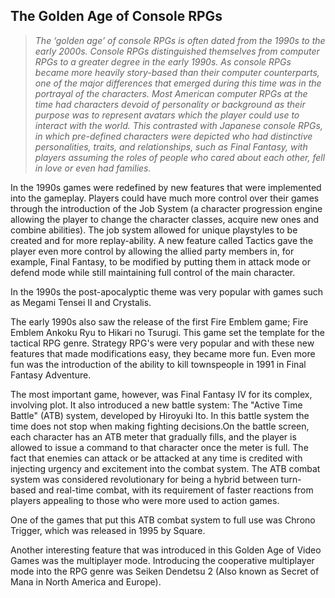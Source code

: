 ## The Golden Age of Console RPGs

> _The ‘golden age’ of console RPGs is often dated from the 1990s to the early 2000s. Console RPGs distinguished themselves from computer RPGs to a greater degree in the early 1990s. As console RPGs became more heavily story-based than their computer counterparts, one of the major differences that emerged during this time was in the portrayal of the characters. Most American computer RPGs at the time had characters devoid of personality or background as their purpose was to represent avatars which the player could use to interact with the world. This contrasted with Japanese console RPGs, in which pre-defined characters were depicted who had distinctive personalities, traits, and relationships, such as Final Fantasy, with players assuming the roles of people who cared about each other, fell in love or even had families._

In the 1990s games were redefined by new features that were implemented into the gameplay. Players could have much more control over their games through the introduction of the Job System (a character progression engine allowing the player to change the character classes, acquire new ones and combine abilities). The job system allowed for unique playstyles to be created and for more replay-ability. A new feature called Tactics gave the player even more control by allowing the allied party members in, for example, Final Fantasy, to be modified by putting them in attack mode or defend mode while still maintaining full control of the main character.

In the 1990s the post-apocalyptic theme was very popular with games such as Megami Tensei II and Crystalis.

The early 1990s also saw the release of the first Fire Emblem game; Fire Emblem Ankoku Ryu to Hikari no Tsurugi. This game set the template for the tactical RPG genre. Strategy RPG's were very popular and with these new features that made modifications easy, they became more fun. Even more fun was the introduction of the ability to kill townspeople in 1991 in Final Fantasy Adventure.

The most important game, however, was Final Fantasy IV for its complex, involving plot. It also introduced a new battle system: The "Active Time Battle" (ATB) system, developed by Hiroyuki Ito. In this battle system the time does not stop when making fighting decisions.On the battle screen, each character has an ATB meter that gradually fills, and the player is allowed to issue a command to that character once the meter is full. The fact that enemies can attack or be attacked at any time is credited with injecting urgency and excitement into the combat system. The ATB combat system was considered revolutionary for being a hybrid between turn-based and real-time combat, with its requirement of faster reactions from players appealing to those who were more used to action games.

One of the games that put this ATB combat system to full use was Chrono Trigger, which was released in 1995 by Square.

Another interesting feature that was introduced in this Golden Age of Video Games was the multiplayer mode. Introducing the cooperative multiplayer mode into the RPG genre was Seiken Dendetsu 2 (Also known as Secret of Mana in North America and Europe).

